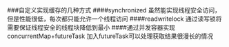 ###自定义实现缓存的几种方式
####synchronized
    虽然能实现线程安全访问，但是性能很低，每次都只能允许一个线程访问
####readwritelock
    通过读写锁将需要保证线程安全的线程块降低到最小
####通过并发容器实现concurrentMap+futureTask
    加入futureTask可以处理获取结果很漫长的情况
    